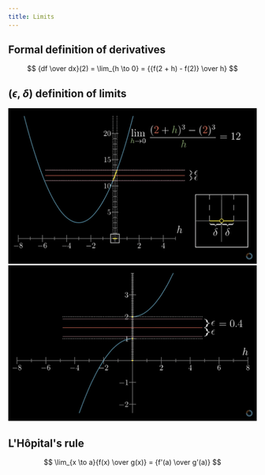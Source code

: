 ```yaml
---
title: Limits
---
```

## Formal definition of derivatives

$$
{df \over dx}(2) = \lim_{h \to 0} = {{f(2 + h) - f(2)} \over h}
$$

## ($\epsilon$, $\delta$) definition of limits

![E](EDelta1.png)
![E2](EDelta2.png)

## L'Hôpital's rule

$$
\lim_{x \to a}{f(x) \over g(x)} = {f'(a) \over g'(a)}
$$
